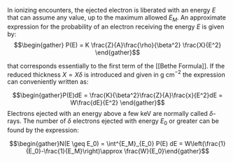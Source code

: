 In ionizing encounters, the ejected electron is liberated with an energy $E$ that can assume any value, up to the maximum allowed $E_M$. An approximate expression for the probability of an electron receiving the energy $E$ is given by: $$\begin{gather} P(E) = K \frac{Z}{A}\frac{\rho}{\beta^2} \frac{X}{E^2} \end{gather}$$

that corresponds essentially to the first term of the [[Bethe Formula]].
If the reduced thickness $X = X\delta$ is introduced and given in g cm$^{-2}$ the expression can conveniently written as: 

$$\begin{gather}P(E)dE = \frac{K}{\beta^2}\frac{Z}{A}\frac{x}{E^2}dE = W\frac{dE}{E^2} \end{gather}$$
Electrons ejected with an energy above a few keV are normally called $\delta$-rays. The number of $\delta$ electrons ejected with energy $E_0$ or greater can be found by the expression: 

$$\begin{gather}N(E \geq E_0) = \int^{E_M}_{E_0} P(E) dE = W\left(\frac{1}{E_0}-\frac{1}{E_M}\right)\approx \frac{W}{E_0}\end{gather}$$